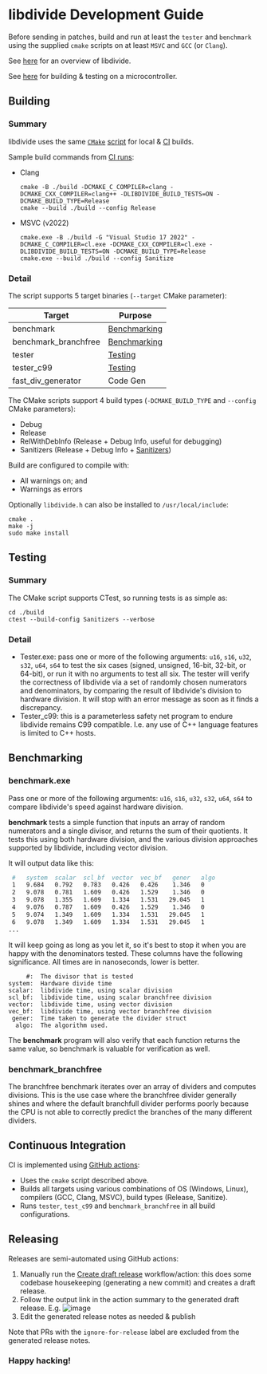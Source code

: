 # libdivide Development Guide

Before sending in patches, build and run at least the ```tester``` and ```benchmark``` using the supplied ```cmake``` scripts on at least ```MSVC``` and ```GCC``` (or ```Clang```).

See [here](../README.md) for an overview of libdivide.

See [here](../test/avr/readme.md) for building & testing on a microcontroller.

## Building

### Summary

libdivide uses the same [```CMake```](https://cmake.org/) [script](./CMakeLists.txt) for local & [CI](#continuous-integration) builds. 

Sample build commands from [CI runs](https://github.com/ridiculousfish/libdivide/actions/workflows/canary_build.yml):
* Clang
  ```pwsh
  cmake -B ./build -DCMAKE_C_COMPILER=clang -DCMAKE_CXX_COMPILER=clang++ -DLIBDIVIDE_BUILD_TESTS=ON -DCMAKE_BUILD_TYPE=Release
  cmake --build ./build --config Release
  ```
* MSVC (v2022)
  ```pwsh
  cmake.exe -B ./build -G "Visual Studio 17 2022" -DCMAKE_C_COMPILER=cl.exe -DCMAKE_CXX_COMPILER=cl.exe -DLIBDIVIDE_BUILD_TESTS=ON -DCMAKE_BUILD_TYPE=Release
  cmake.exe --build ./build --config Sanitize
  ```

### Detail

The script supports 5 target binaries (```--target``` CMake parameter):

| Target               | Purpose                       |
|----------------------|-------------------------------|
| benchmark            | [Benchmarking](#benchmarking) |
| benchmark_branchfree | [Benchmarking](#benchmarking) |
| tester               | [Testing](#testing)           |
| tester_c99           | [Testing](#testing)           |
| fast_div_generator   | Code Gen                      |

The CMake scripts support 4 build types (```-DCMAKE_BUILD_TYPE``` and ```--config``` CMake parameters):

* Debug
* Release
* RelWithDebInfo (Release + Debug Info, useful for debugging)
* Sanitizers (Release + Debug Info + [Sanitizers](https://github.com/google/sanitizers))

Build are configured to compile with:
  * All warnings on; and
  * Warnings as errors

Optionally ```libdivide.h``` can also be installed to ```/usr/local/include```:

```pwsh
cmake .
make -j
sudo make install
```

## Testing

### Summary

The CMake script supports CTest, so running tests is as simple as:

```pwsh
cd ./build
ctest --build-config Sanitizers --verbose
```

### Detail

* Tester.exe: pass one or more of the following arguments: ```u16```, ```s16```, ```u32```, ```s32```, ```u64```, ```s64``` to test the six cases (signed, unsigned, 16-bit, 32-bit, or 64-bit), or run it with no arguments to test all six. The tester will verify the correctness of libdivide via a set of randomly chosen numerators and denominators, by comparing the result of libdivide's division to hardware division. It will stop with an error message as soon as it finds a discrepancy.
* Tester_c99: this is a parameterless safety net program to endure libdivide remains C99 compatible. I.e. any use of C++ language features is limited to C++ hosts.

## Benchmarking

### benchmark.exe

Pass one or more of the following arguments: ```u16```, ```s16```, ```u32```, ```s32```, ```u64```, ```s64``` to compare libdivide's speed against hardware division.

**benchmark** tests a simple function that inputs an array of random numerators and a single divisor, and returns the sum of their quotients. It tests this using both hardware division, and the various division approaches supported by libdivide, including vector division.

It will output data like this:

```bash
 #   system  scalar  scl_bf  vector  vec_bf   gener   algo
 1   9.684   0.792   0.783   0.426   0.426    1.346   0
 2   9.078   0.781   1.609   0.426   1.529    1.346   0
 3   9.078   1.355   1.609   1.334   1.531   29.045   1
 4   9.076   0.787   1.609   0.426   1.529    1.346   0
 5   9.074   1.349   1.609   1.334   1.531   29.045   1
 6   9.078   1.349   1.609   1.334   1.531   29.045   1
...
```

It will keep going as long as you let it, so it's best to stop it when you are happy with the denominators tested. These columns have the following significance. All times are in nanoseconds, lower is better.

```
     #:  The divisor that is tested
system:  Hardware divide time
scalar:  libdivide time, using scalar division
scl_bf:  libdivide time, using scalar branchfree division
vector:  libdivide time, using vector division
vec_bf:  libdivide time, using vector branchfree division
 gener:  Time taken to generate the divider struct
  algo:  The algorithm used.
```

The **benchmark** program will also verify that each function returns the same value, so benchmark is valuable for verification as well.

### benchmark_branchfree

The branchfree benchmark iterates over an array of dividers and computes divisions. This is the use case where the branchfree divider generally shines and where the default branchfull divider performs poorly because the CPU is not able to correctly predict the branches of the many different dividers.

## Continuous Integration

CI is implemented using [GitHub actions](https://github.com/ridiculousfish/libdivide/actions):

* Uses the ```cmake``` script described above.
* Builds all targets using various combinations of OS (Windows, Linux), compilers (GCC, Clang, MSVC), build types (Release, Sanitize).
* Runs ```tester```, ```test_c99``` and ```benchmark_branchfree``` in all build configurations.

## Releasing

Releases are semi-automated using GitHub actions:

1. Manually run the [Create draft release](https://github.com/ridiculousfish/libdivide/actions/workflows/prepare_release.yml) workflow/action: this does some codebase housekeeping (generating a new commit) and creates a draft release. 
2. Follow the output link in the action summary to the generated draft release. E.g. ![image](https://github.com/user-attachments/assets/7e8393f7-f204-4b3a-af37-de5e187479dc)
3. Edit the generated release notes as needed & publish

Note that PRs with the ```ignore-for-release``` label are excluded from the generated release notes.

### Happy hacking!